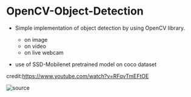 # OpenCV-Object-Detection

- Simple implementation of object detection by using OpenCV library.
  - on image
  - on video
  - on live webcam

- use of SSD-Mobilenet pretrained model on coco dataset


credit:https://www.youtube.com/watch?v=RFqvTmEFtOE

![source](https://user-images.githubusercontent.com/20943198/118256764-79d07f00-b4cb-11eb-93a7-46b125062a9c.gif)

